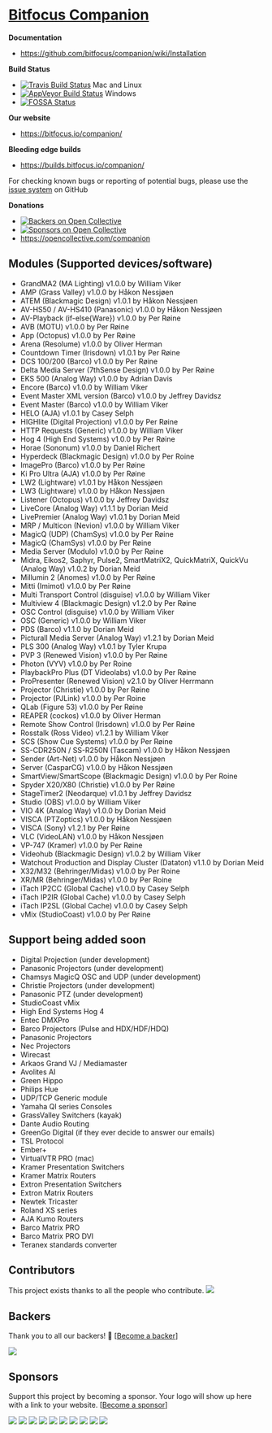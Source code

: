 # [Bitfocus Companion](https://bitfocus.io/companion)

**Documentation**
* https://github.com/bitfocus/companion/wiki/Installation

**Build Status**
* [![Travis Build Status](https://travis-ci.org/bitfocus/companion.svg?branch=master)](https://travis-ci.org/bitfocus/companion) Mac and Linux
* [![AppVeyor Build Status](https://ci.appveyor.com/api/projects/status/github/bitfocus/companion?branch=master&svg=true)](https://ci.appveyor.com/project/haakonnessjoen/companion/branch/master) Windows
* [![FOSSA Status](https://app.fossa.io/api/projects/git%2Bgithub.com%2Fbitfocus%2Fcompanion.svg?type=shield)](https://app.fossa.io/projects/git%2Bgithub.com%2Fbitfocus%2Fcompanion?ref=badge_shield)

**Our website**
* https://bitfocus.io/companion/

**Bleeding edge builds**
* https://builds.bitfocus.io/companion/

For checking known bugs or reporting of potential bugs, please use the [issue system](https://github.com/bitfocus/companion/issues) on GitHub

**Donations**
* [![Backers on Open Collective](https://opencollective.com/companion/backers/badge.svg)](#backers)
* [![Sponsors on Open Collective](https://opencollective.com/companion/sponsors/badge.svg)](#sponsors)
* https://opencollective.com/companion

## Modules (Supported devices/software)
* GrandMA2 (MA Lighting) v1.0.0 by William Viker
* AMP (Grass Valley) v1.0.0 by Håkon Nessjøen
* ATEM (Blackmagic Design) v1.0.1 by Håkon Nessjøen
* AV-HS50 / AV-HS410 (Panasonic) v1.0.0 by Håkon Nessjøen
* AV-Playback (if-else{Ware}) v1.0.0 by Per Røine
* AVB (MOTU) v1.0.0 by Per Røine
* App (Octopus) v1.0.0 by Per Røine
* Arena (Resolume) v1.0.0 by Oliver Herman
* Countdown Timer (Irisdown) v1.0.1 by Per Røine
* DCS 100/200 (Barco) v1.0.0 by Per Røine
* Delta Media Server (7thSense Design) v1.0.0 by Per Røine
* EKS 500 (Analog Way) v1.0.0 by Adrian Davis
* Encore (Barco) v1.0.0 by William Viker
* Event Master XML version (Barco) v1.0.0 by Jeffrey Davidsz
* Event Master (Barco) v1.0.0 by William Viker
* HELO (AJA) v1.0.1 by Casey Selph
* HIGHlite (Digital Projection) v1.0.0 by Per Røine
* HTTP Requests (Generic) v1.0.0 by William Viker
* Hog 4 (High End Systems) v1.0.0 by Per Røine
* Horae (Sononum) v1.0.0 by Daniel Richert
* Hyperdeck (Blackmagic Design) v1.0.0 by Per Roine
* ImagePro (Barco) v1.0.0 by Per Røine
* Ki Pro Ultra (AJA) v1.0.0 by Per Røine
* LW2 (Lightware) v1.0.1 by Håkon Nessjøen
* LW3 (Lightware) v1.0.0 by Håkon Nessjøen
* Listener (Octopus) v1.0.0 by Jeffrey Davidsz
* LiveCore (Analog Way) v1.1.1 by Dorian Meid
* LivePremier (Analog Way) v1.0.1 by Dorian Meid
* MRP / Multicon (Nevion) v1.0.0 by William Viker
* MagicQ (UDP) (ChamSys) v1.0.0 by Per Røine
* MagicQ (ChamSys) v1.0.0 by Per Røine
* Media Server (Modulo) v1.0.0 by Per Røine
* Midra, Eikos2, Saphyr, Pulse2, SmartMatriX2, QuickMatriX, QuickVu (Analog Way) v1.0.2 by Dorian Meid
* Millumin 2 (Anomes) v1.0.0 by Per Røine
* Mitti (Imimot) v1.0.0 by Per Røine
* Multi Transport Control (disguise) v1.0.0 by William Viker
* Multiview 4 (Blackmagic Design) v1.2.0 by Per Røine
* OSC Control (disguise) v1.0.0 by William Viker
* OSC (Generic) v1.0.0 by William Viker
* PDS (Barco) v1.1.0 by Dorian Meid
* Picturall Media Server (Analog Way) v1.2.1 by Dorian Meid
* PLS 300 (Analog Way) v1.0.1 by Tyler Krupa
* PVP 3 (Renewed Vision) v1.0.0 by Per Røine
* Photon (VYV) v1.0.0 by Per Roine
* PlaybackPro Plus (DT Videolabs) v1.0.0 by Per Røine
* ProPresenter (Renewed Vision) v2.1.0 by Oliver Herrmann
* Projector (Christie) v1.0.0 by Per Røine
* Projector (PJLink) v1.0.0 by Per Roine
* QLab (Figure 53) v1.0.0 by Per Røine
* REAPER (cockos) v1.0.0 by Oliver Herman
* Remote Show Control (Irisdown) v1.0.0 by Per Røine
* Rosstalk (Ross Video) v1.2.1 by William Viker
* SCS (Show Cue Systems) v1.0.0 by Per Røine
* SS-CDR250N / SS-R250N (Tascam) v1.0.0 by Håkon Nessjøen
* Sender (Art-Net) v1.0.0 by Håkon Nessjøen
* Server (CasparCG) v1.0.0 by Håkon Nessjøen
* SmartView/SmartScope (Blackmagic Design) v1.0.0 by Per Roine
* Spyder X20/X80 (Christie) v1.0.0 by Per Røine
* StageTimer2 (Neodarque) v1.0.1 by Jeffrey Davidsz
* Studio (OBS) v1.0.0 by William Viker
* VIO 4K (Analog Way) v1.0.0 by Dorian Meid
* VISCA (PTZoptics) v1.0.0 by Håkon Nessjøen
* VISCA (Sony) v1.2.1 by Per Røine
* VLC (VideoLAN) v1.0.0 by Håkon Nessjøen
* VP-747 (Kramer) v1.0.0 by Per Røine
* Videohub (Blackmagic Design) v1.0.2 by William Viker
* Watchout Production and Display Cluster (Dataton) v1.1.0 by Dorian Meid
* X32/M32 (Behringer/Midas) v1.0.0 by Per Roine
* XR/MR (Behringer/Midas) v1.0.0 by Per Roine
* iTach IP2CC (Global Cache) v1.0.0 by Casey Selph
* iTach IP2IR (Global Cache) v1.0.0 by Casey Selph
* iTach IP2SL (Global Cache) v1.0.0 by Casey Selph
* vMix (StudioCoast) v1.0.0 by Per Røine

## Support being added soon
* Digital Projection (under development)
* Panasonic Projectors (under development)
* Chamsys MagicQ  OSC and UDP (under development)
* Christie Projectors (under development)
* Panasonic PTZ (under development)
* StudioCoast vMix
* High End Systems Hog 4
* Entec DMXPro
* Barco Projectors (Pulse and HDX/HDF/HDQ)
* Panasonic Projectors
* Nec Projectors
* Wirecast
* Arkaos Grand VJ / Mediamaster
* Avolites AI
* Green Hippo
* Philips Hue
* UDP/TCP Generic module
* Yamaha Ql series Consoles
* GrassValley Switchers (kayak)
* Dante Audio Routing
* GreenGo Digital (if they ever decide to answer our emails)
* TSL Protocol
* Ember+
* VirtualVTR PRO (mac)
* Kramer Presentation Switchers
* Kramer Matrix Routers
* Extron Presentation Switchers
* Extron Matrix Routers
* Newtek Tricaster
* Roland XS series
* AJA Kumo Routers
* Barco Matrix PRO
* Barco Matrix PRO DVI
* Teranex standards converter

## Contributors

This project exists thanks to all the people who contribute.
<a href="https://github.com/bitfocus/companion/contributors"><img src="https://opencollective.com/companion/contributors.svg?width=890&button=false" /></a>


## Backers

Thank you to all our backers! 🙏 [[Become a backer](https://opencollective.com/companion#backer)]

<a href="https://opencollective.com/companion#backers" target="_blank"><img src="https://opencollective.com/companion/backers.svg?width=890"></a>


## Sponsors

Support this project by becoming a sponsor. Your logo will show up here with a link to your website. [[Become a sponsor](https://opencollective.com/companion#sponsor)]

<a href="https://opencollective.com/companion/sponsor/0/website" target="_blank"><img src="https://opencollective.com/companion/sponsor/0/avatar.svg"></a>
<a href="https://opencollective.com/companion/sponsor/1/website" target="_blank"><img src="https://opencollective.com/companion/sponsor/1/avatar.svg"></a>
<a href="https://opencollective.com/companion/sponsor/2/website" target="_blank"><img src="https://opencollective.com/companion/sponsor/2/avatar.svg"></a>
<a href="https://opencollective.com/companion/sponsor/3/website" target="_blank"><img src="https://opencollective.com/companion/sponsor/3/avatar.svg"></a>
<a href="https://opencollective.com/companion/sponsor/4/website" target="_blank"><img src="https://opencollective.com/companion/sponsor/4/avatar.svg"></a>
<a href="https://opencollective.com/companion/sponsor/5/website" target="_blank"><img src="https://opencollective.com/companion/sponsor/5/avatar.svg"></a>
<a href="https://opencollective.com/companion/sponsor/6/website" target="_blank"><img src="https://opencollective.com/companion/sponsor/6/avatar.svg"></a>
<a href="https://opencollective.com/companion/sponsor/7/website" target="_blank"><img src="https://opencollective.com/companion/sponsor/7/avatar.svg"></a>
<a href="https://opencollective.com/companion/sponsor/8/website" target="_blank"><img src="https://opencollective.com/companion/sponsor/8/avatar.svg"></a>
<a href="https://opencollective.com/companion/sponsor/9/website" target="_blank"><img src="https://opencollective.com/companion/sponsor/9/avatar.svg"></a>



